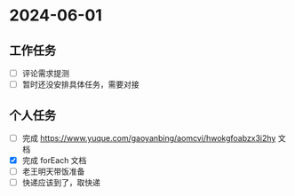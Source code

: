 # 2024-06-01

## 工作任务

- [ ] 评论需求提测
- [ ] 暂时还没安排具体任务，需要对接

## 个人任务

- [ ] 完成 https://www.yuque.com/gaoyanbing/aomcvi/hwokgfoabzx3i2hy 文档
- [x] 完成 forEach 文档
- [ ] 老王明天带饭准备
- [ ] 快递应该到了，取快递
